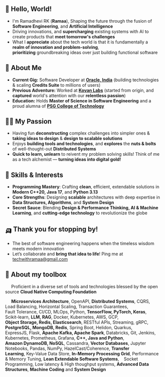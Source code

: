 ## 🐼 Hello, World! 

- I'm Ramadhevi RK (**Ramaa**), Shaping the future through the fusion of **Software Engineering**, and **Artificial Intelligence**
- Driving innovations, and **supercharging** existing systems with AI to create products that **meet tomorrow's challenges**
- What I **appreciate** about the tech world is that it is fundamentally a **realm of innovation and problem-solving**,  
  **prioritizing** groundbreaking ideas over just building functional software

## 🥑 About Me

- **Current Gig:** Software Developer at **[Oracle, India](https://oracle.com)** (building technologies & scaling **Credits Suite** to millions of users)
- **Previous Adventure:** Worked at **[Kovan Labs](https://kovanlabs.com)** (started from origin, and **captured** world's attention with our **relentless passion**)  
- **Education:** Holds **Master of Science in Software Engineering** and a proud alumna of **[PSG College of Technology](https://www.psgtech.edu/index1.php)**

## 🏄‍♀️ My Passion

- Having fun **deconstructing** complex challenges into simpler ones & **taking ideas to design** & **design to scalable solutions**
- Enjoys **building tools and technologies**, and **explores** the **nuts & bolts** of well-thought-out **Distributed Systems**
- **Quick to learn, unlearn** to reivent my problem solving skills! Think of me as a tech alchemist — **turning ideas into digital gold!**

## 🧀 Skills & Interests

- **Programming Mastery**: Crafting **clean**, efficient, extendable solutions in **Modern C++20, Java 17**, and **Python 3.13**
- **Core Strengths**: Designing **scalable** architectures with deep expertise in **Data Structures, Algorithms**, and **System Design**
- **Secret Sauce**: Blending **Design & Performance Thinking, AI & Machine Learning**, and **cutting-edge technology** to revolutionize the globe

## 🛺 Thank you for stopping by!
- The best of software engineering happens when the timeless wisdom meets modern innovation
- Let’s collaborate and **bring that idea to life**! Ping me at [techwithramaa@gmail.com](mailto:TechWithRamaa@example.com)

## 💼 About my toolbox

&nbsp;&nbsp;&nbsp;&nbsp; Proficient in a diverse set of tools and technologies blessed by the open source **Cloud Native Computing Foundation**

&nbsp;&nbsp;&nbsp;&nbsp; **Microservices Architecture**, OpenAPI, **Distributed Systems**, CQRS, Load Balancing, Horizontal Scaling, Transaction Guarantees,  
Fault Tolerance, CI/CD, MLOps, Python, **TensorFlow, PyTorch, Keras**, Scikit-learn, **LLM, RAG**, Docker, Kubernetes, AWS, GCP,  
 **Object Storage, Redis, Elasticsearch**, RESTful APIs, Streaming, gRPC, **PostgreSQL, MongoDB, Redis**, Spring Boot, Helidon, Quarkus,  
 ExpressJS, Flask, **Apache Kafka, Apache Spark**, Databricks, Git, Jenkins, Kubernetes, Prometheus, Grafana,  **C++, Java and Python**,   
**Amazon DynamoDB, NoSQL**, Cassandra, **Vector Databases**, Jupyter Notebooks, Pandas, NumPy, HazelCast/Coherence, **Transfer Learning**,&nbsp;Key-Value Data Store, **In-Memory Processing Grid**, Performance & Memory Tuning, **Lean Extendable Software Systems**,&nbsp;&nbsp;&nbsp;&nbsp;Socket Programming, Low latency & High thoughput systems, **Advanced Data Structures**, **Machine Coding** and **System Design**
